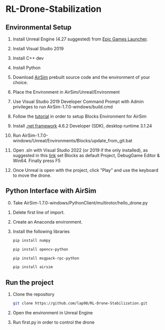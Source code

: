 # RL-Drone-Stabilization

## Environmental Setup
1. Install Unreal Engine (4.27 suggested) from [Epic Games Launcher](https://store.epicgames.com/it/download).

2. Install Visual Studio 2019

3. Install C++ dev

4. Install Python

5. Download [AirSim](https://microsoft.github.io/AirSim/build_windows/) prebuilt source code and the environment of your choice.

6. Place the Environment in AirSim/Unreal/Environment

5. Use Visual Studio 2019 Developer Command Prompt with Admin privileges to run AirSim-1.7.0-windows/build.cmd

6. Follow the [tutorial](https://microsoft.github.io/AirSim/unreal_blocks/) in order to setup Blocks Environment for AirSim

7. Install [.net framework](https://dotnet.microsoft.com/en-us/download/dotnet-framework/net462) 4.6.2 Developer (SDK), desktop runtime 3.1.24 

8. Run AirSim-1.7.0-windows/Unreal/Environments/Blocks/update_from_git.bat

9. Open .sln with Visual Studio 2022 (or 2019 if the only installed), as suggested in this [link](https://docs.microsoft.com/it-it/visualstudio/ide/how-to-set-multiple-startup-projects?view=vs-2022) set Blocks as default Project, DebugGame Editor & Win64. Finally press F5 

8. Once Unreal is open with the project, click "Play" and use the keyboard to move the drone.

## Python Interface with AirSim

0. Take AirSim-1.7.0-windows/PythonClient/multirotor/hello_drone.py

1. Delete first line of import.

2. Create an Anaconda environment.

3. Install the following libraries
    ```bash
    pip install numpy
    ```
    ```bash
    pip install opencv-python
    ```
    ```bash
    pip install msgpack-rpc-python
    ```
    ```bash
    pip install airsim
    ```

## Run the project
1. Clone the repository
    ```bash
    git clone https://github.com/lap98/RL-Drone-Stabilization.git
    ```
2. Open the environment in Unreal Engine

3. Run first.py in order to control the drone

